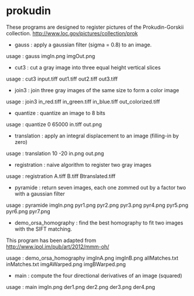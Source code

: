 prokudin
========
These programs are designed to register pictures of the Prokudin-Gorskii collection.
http://www.loc.gov/pictures/collection/prok

* gauss : apply a gaussian filter (sigma = 0.8) to an image.
   
usage : gauss imgIn.png imgOut.png
   
* cut3 : cut a gray image into three equal height vertical slices
   
usage : cut3 input.tiff out1.tiff out2.tiff out3.tiff


* join3 : join three gray images of the same size to form a color image
   
usage : join3 in_red.tiff in_green.tiff in_blue.tiff out_colorized.tiff


* quantize : quantize an image to 8 bits
   
usage : quantize 0 65000 in.tiff out.png


* translation : apply an integral displacement to an image (filling-in by zero)
   
usage : translation 10 -20 in.png out.png


* registration : naive algorithm to register two gray images
   
usage : registration A.tiff B.tiff Btranslated.tiff
   
* pyramide : return seven images, each one zommed out by a factor two with a gaussian filter
   
usage : pyramide imgIn.png pyr1.png pyr2.png pyr3.png pyr4.png pyr5.png pyr6.png pyr7.png
   
* demo_orsa_homography : find the best homography to fit two images with the SIFT matching.
  
This program has been adapted from http://www.ipol.im/pub/art/2012/mmm-oh/
   
usage : demo_orsa_homography imgInA.png imgInB.png allMatches.txt inMatches.txt imgAWarped.png imgBWarped.png
   
* main : compute the four directional derivatives of an image (squared)
   
usage : main imgIn.png der1.png der2.png der3.png der4.png



